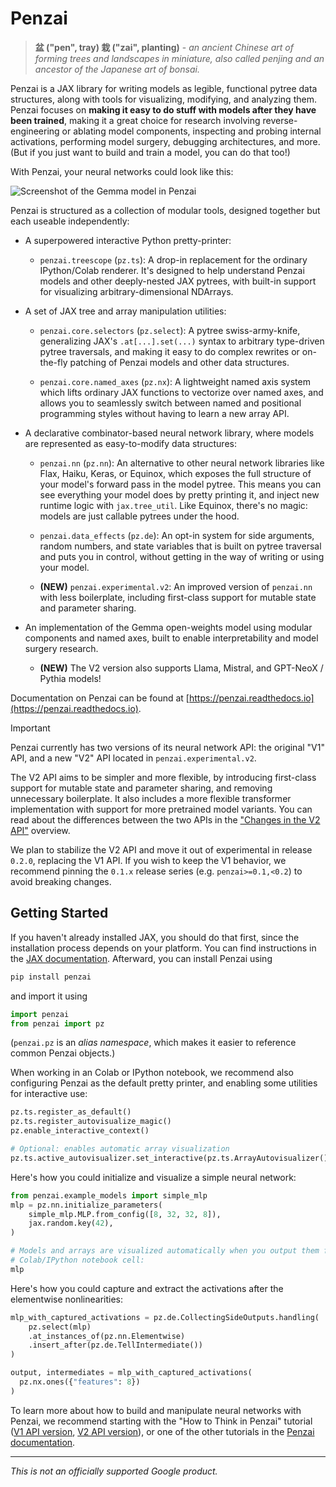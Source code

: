 # Penzai

> **盆 ("pen", tray) 栽 ("zai", planting)** - *an ancient Chinese art of forming
  trees and landscapes in miniature, also called penjing and an ancestor of the
  Japanese art of bonsai.*

Penzai is a JAX library for writing models as legible, functional pytree data
structures, along with tools for visualizing, modifying, and analyzing them.
Penzai focuses on **making it easy to do stuff with models after they have been
trained**, making it a great choice for research involving reverse-engineering
or ablating model components, inspecting and probing internal activations,
performing model surgery, debugging architectures, and more. (But if you just
want to build and train a model, you can do that too!)

With Penzai, your neural networks could look like this:

![Screenshot of the Gemma model in Penzai](docs/_static/readme_teaser.png)

Penzai is structured as a collection of modular tools, designed together but
each useable independently:


* A superpowered interactive Python pretty-printer:

  * `penzai.treescope` (``pz.ts``): A drop-in replacement for the ordinary
  IPython/Colab renderer. It's designed to help understand Penzai models and
  other deeply-nested JAX pytrees, with built-in support for visualizing
  arbitrary-dimensional NDArrays.

* A set of JAX tree and array manipulation utilities:

  * `penzai.core.selectors` (``pz.select``): A pytree swiss-army-knife,
    generalizing JAX's ``.at[...].set(...)`` syntax to arbitrary type-driven
    pytree traversals, and making it easy to do complex rewrites or
    on-the-fly patching of Penzai models and other data structures.

  * `penzai.core.named_axes` (``pz.nx``): A lightweight named axis system which
    lifts ordinary JAX functions to vectorize over named axes, and allows you to
    seamlessly switch between named and positional programming styles without
    having to learn a new array API.

* A declarative combinator-based neural network library, where models are
  represented as easy-to-modify data structures:

  * `penzai.nn` (``pz.nn``): An alternative to other neural network libraries like
    Flax, Haiku, Keras, or Equinox, which exposes the full structure of your model's
    forward pass in the model pytree. This means you can see everything your model
    does by pretty printing it, and inject new runtime logic with `jax.tree_util`.
    Like Equinox, there's no magic: models are just callable pytrees under the
    hood.

  * `penzai.data_effects` (``pz.de``): An opt-in system for side arguments, random
    numbers, and state variables that is built on pytree traversal and puts you
    in control, without getting in the way of writing or using your model.

  * **(NEW)** `penzai.experimental.v2`: An improved version of `penzai.nn` with
    less boilerplate, including first-class support for mutable state and
    parameter sharing.

* An implementation of the Gemma open-weights model using modular components and
  named axes, built to enable interpretability and model surgery research.

  * **(NEW)** The V2 version also supports Llama, Mistral, and GPT-NeoX / Pythia
    models!

Documentation on Penzai can be found at
[https://penzai.readthedocs.io](https://penzai.readthedocs.io).

> [!IMPORTANT]
> Penzai currently has two versions of its neural network API: the original
> "V1" API, and a new "V2" API located in `penzai.experimental.v2`.
>
> The V2 API aims to be simpler and more flexible, by introducing first-class
> support for mutable state and parameter sharing, and removing unnecessary
> boilerplate. It also includes a more flexible transformer implementation with
> support for more pretrained model variants. You can read about the
> differences between the two APIs in the
> ["Changes in the V2 API"](v2_differences) overview.
>
> We plan to stabilize the V2 API and move it out of experimental in release
> ``0.2.0``, replacing the V1 API. If you wish to keep the V1 behavior, we
> recommend pinning the ``0.1.x`` release series (e.g. ``penzai>=0.1,<0.2``)
> to avoid breaking changes.

[v2_differences]: https://penzai.readthedocs.io/en/stable/guides/v2_differences.html


## Getting Started

If you haven't already installed JAX, you should do that first, since the
installation process depends on your platform. You can find instructions in the
[JAX documentation](https://jax.readthedocs.io/en/latest/installation.html).
Afterward, you can install Penzai using

```python
pip install penzai
```

and import it using

```python
import penzai
from penzai import pz
```

(`penzai.pz` is an *alias namespace*, which makes it easier to reference
common Penzai objects.)

When working in an Colab or IPython notebook, we recommend also configuring
Penzai as the default pretty printer, and enabling some utilities for
interactive use:

```python
pz.ts.register_as_default()
pz.ts.register_autovisualize_magic()
pz.enable_interactive_context()

# Optional: enables automatic array visualization
pz.ts.active_autovisualizer.set_interactive(pz.ts.ArrayAutovisualizer())
```

Here's how you could initialize and visualize a simple neural network:

```python
from penzai.example_models import simple_mlp
mlp = pz.nn.initialize_parameters(
    simple_mlp.MLP.from_config([8, 32, 32, 8]),
    jax.random.key(42),
)

# Models and arrays are visualized automatically when you output them from a
# Colab/IPython notebook cell:
mlp
```

Here's how you could capture and extract the activations after the elementwise
nonlinearities:

```python
mlp_with_captured_activations = pz.de.CollectingSideOutputs.handling(
    pz.select(mlp)
    .at_instances_of(pz.nn.Elementwise)
    .insert_after(pz.de.TellIntermediate())
)

output, intermediates = mlp_with_captured_activations(
  pz.nx.ones({"features": 8})
)
```

To learn more about how to build and manipulate neural networks with Penzai,
we recommend starting with the "How to Think in Penzai" tutorial ([V1 API version][how_to_think_1], [V2 API version][how_to_think_2]), or one
of the other tutorials in the [Penzai documentation][].

[how_to_think_1]: https://penzai.readthedocs.io/en/stable/notebooks/how_to_think_in_penzai.html
[how_to_think_2]: https://penzai.readthedocs.io/en/stable/notebooks/v2_how_to_think_in_penzai.html
[Penzai documentation]: https://penzai.readthedocs.io


---

*This is not an officially supported Google product.*
